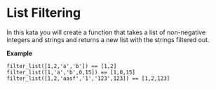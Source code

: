 # List Filtering

In this kata you will create a function that takes a list of non-negative integers and strings and returns a new list with the strings filtered out.

**Example**

```
filter_list([1,2,'a','b']) == [1,2]
filter_list([1,'a','b',0,15]) == [1,0,15]
filter_list([1,2,'aasf','1','123',123]) == [1,2,123]
```
